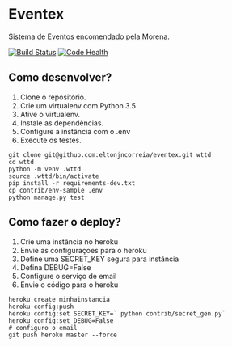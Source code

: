 # Eventex

Sistema de Eventos encomendado pela Morena.

[![Build Status](https://travis-ci.org/eltonjncorreia/eventex.svg?branch=master)](https://travis-ci.org/eltonjncorreia/eventex)
[![Code Health](https://landscape.io/github/eltonjncorreia/eventex/master/landscape.svg?style=flat)](https://landscape.io/github/eltonjncorreia/eventex/master)

## Como desenvolver?

1.  Clone o repositório.
2.  Crie um virtualenv com Python 3.5
3.  Ative o virtualenv.
4.  Instale as dependências.
5.  Configure a instância com o .env
6.  Execute os testes.


``` console
git clone git@github.com:eltonjncorreia/eventex.git wttd
cd wttd
python -m venv .wttd
source .wttd/bin/activate
pip install -r requirements-dev.txt
cp contrib/env-sample .env
python manage.py test

```
## Como fazer o deploy?

1. Crie uma instância no heroku
2. Envie as configuraçoes para o heroku
3. Define uma SECRET_KEY segura para instância
4. Defina DEBUG=False
5. Configure o serviço de email
6. Envie o código para o heroku

``` console
heroku create minhainstancia
heroku config:push
heroku config:set SECRET_KEY=` python contrib/secret_gen.py`
heroku config:set DEBUG=False
# configuro o email
git push heroku master --force
```
